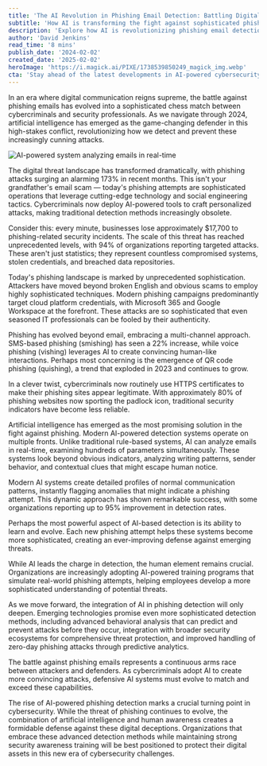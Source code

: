 ```yaml
---
title: 'The AI Revolution in Phishing Email Detection: Battling Digital Deception in 2024'
subtitle: 'How AI is transforming the fight against sophisticated phishing attacks'
description: 'Explore how AI is revolutionizing phishing email detection in 2024, with sophisticated AI systems battling increasingly cunning cyber threats. Discover the innovations in AI-driven detection techniques and the importance of human awareness in defending against digital deception.'
author: 'David Jenkins'
read_time: '8 mins'
publish_date: '2024-02-02'
created_date: '2025-02-02'
heroImage: 'https://i.magick.ai/PIXE/1738539850249_magick_img.webp'
cta: 'Stay ahead of the latest developments in AI-powered cybersecurity. Follow us on LinkedIn to receive expert insights and updates on cutting-edge protection strategies against evolving phishing threats!'
---
```


In an era where digital communication reigns supreme, the battle against phishing emails has evolved into a sophisticated chess match between cybercriminals and security professionals. As we navigate through 2024, artificial intelligence has emerged as the game-changing defender in this high-stakes conflict, revolutionizing how we detect and prevent these increasingly cunning attacks.

![AI-powered system analyzing emails in real-time](https://i.magick.ai/PIXE/1738539850253_magick_img.webp)

The digital threat landscape has transformed dramatically, with phishing attacks surging an alarming 173% in recent months. This isn't your grandfather's email scam — today's phishing attempts are sophisticated operations that leverage cutting-edge technology and social engineering tactics. Cybercriminals now deploy AI-powered tools to craft personalized attacks, making traditional detection methods increasingly obsolete.

Consider this: every minute, businesses lose approximately $17,700 to phishing-related security incidents. The scale of this threat has reached unprecedented levels, with 94% of organizations reporting targeted attacks. These aren't just statistics; they represent countless compromised systems, stolen credentials, and breached data repositories.

Today's phishing landscape is marked by unprecedented sophistication. Attackers have moved beyond broken English and obvious scams to employ highly sophisticated techniques. Modern phishing campaigns predominantly target cloud platform credentials, with Microsoft 365 and Google Workspace at the forefront. These attacks are so sophisticated that even seasoned IT professionals can be fooled by their authenticity.

Phishing has evolved beyond email, embracing a multi-channel approach. SMS-based phishing (smishing) has seen a 22% increase, while voice phishing (vishing) leverages AI to create convincing human-like interactions. Perhaps most concerning is the emergence of QR code phishing (quishing), a trend that exploded in 2023 and continues to grow.

In a clever twist, cybercriminals now routinely use HTTPS certificates to make their phishing sites appear legitimate. With approximately 80% of phishing websites now sporting the padlock icon, traditional security indicators have become less reliable.

Artificial intelligence has emerged as the most promising solution in the fight against phishing. Modern AI-powered detection systems operate on multiple fronts. Unlike traditional rule-based systems, AI can analyze emails in real-time, examining hundreds of parameters simultaneously. These systems look beyond obvious indicators, analyzing writing patterns, sender behavior, and contextual clues that might escape human notice.

Modern AI systems create detailed profiles of normal communication patterns, instantly flagging anomalies that might indicate a phishing attempt. This dynamic approach has shown remarkable success, with some organizations reporting up to 95% improvement in detection rates.

Perhaps the most powerful aspect of AI-based detection is its ability to learn and evolve. Each new phishing attempt helps these systems become more sophisticated, creating an ever-improving defense against emerging threats.

While AI leads the charge in detection, the human element remains crucial. Organizations are increasingly adopting AI-powered training programs that simulate real-world phishing attempts, helping employees develop a more sophisticated understanding of potential threats.

As we move forward, the integration of AI in phishing detection will only deepen. Emerging technologies promise even more sophisticated detection methods, including advanced behavioral analysis that can predict and prevent attacks before they occur, integration with broader security ecosystems for comprehensive threat protection, and improved handling of zero-day phishing attacks through predictive analytics.

The battle against phishing emails represents a continuous arms race between attackers and defenders. As cybercriminals adopt AI to create more convincing attacks, defensive AI systems must evolve to match and exceed these capabilities.

The rise of AI-powered phishing detection marks a crucial turning point in cybersecurity. While the threat of phishing continues to evolve, the combination of artificial intelligence and human awareness creates a formidable defense against these digital deceptions. Organizations that embrace these advanced detection methods while maintaining strong security awareness training will be best positioned to protect their digital assets in this new era of cybersecurity challenges.